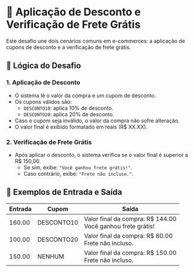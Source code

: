 # 💸 Aplicação de Desconto e Verificação de Frete Grátis

Este desafio une dois cenários comuns em e-commerces: a aplicação de cupons de desconto e a verificação de frete grátis.

## 🧠 Lógica do Desafio

### 1. Aplicação de Desconto

- O sistema lê o valor da compra e um cupom de desconto.
- Os cupons válidos são:
  - `DESCONTO10`: aplica 10% de desconto.
  - `DESCONTO20`: aplica 20% de desconto.
- Caso o cupom seja inválido, o valor da compra não sofre alteração.
- O valor final é exibido formatado em reais (R$ XX.XX).

### 2. Verificação de Frete Grátis

- Após aplicar o desconto, o sistema verifica se o valor final é superior a R$ 150,00.
  - Se sim, exibe: `"Você ganhou frete grátis!"`.
  - Caso contrário, exibe: `"Frete não incluso."`.

## 📌 Exemplos de Entrada e Saída

| Entrada | Cupom      | Saída                                                         |
| ------- | ---------- | ------------------------------------------------------------- |
| 160.00  | DESCONTO10 | Valor final da compra: R$ 144.00<br>Você ganhou frete grátis! |
| 100.00  | DESCONTO20 | Valor final da compra: R$ 80.00<br>Frete não incluso.         |
| 150.00  | NENHUM     | Valor final da compra: R$ 150.00<br>Frete não incluso.        |
